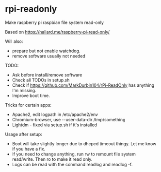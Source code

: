 # rpi-readonly
Make raspberry pi raspbian file system read-only

Based on https://hallard.me/raspberry-pi-read-only/

Will also:
* prepare but not enable watchdog.
* remove software usually not needed

TODO:
* Ask before install/remove software
* Check all TODOs in setup.sh
* Check if https://github.com/MarkDurbin104/rPi-ReadOnly has anything I'm missing.
* Improve boot time.

Tricks for certain apps:
* Apache2, edit logpath in /etc/apache2/env
* Chromium-browser, use --user-data-dir /tmp/something
* Lightdm - fixed via setup.sh if it's installed

Usage after setup:
* Boot will take slightly longer due to dhcpcd timeout thingy. Let me know if you have a fix.
* If you need to change anything, run rw to remount file system read/write. Then ro to make it read only.
* Logs can be read with the command readlog and readlog -f.
